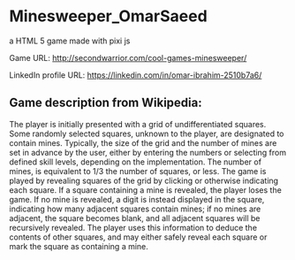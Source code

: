 # Minesweeper_OmarSaeed
a HTML 5 game made with pixi js

Game URL: http://secondwarrior.com/cool-games-minesweeper/

LinkedIn profile URL: https://linkedin.com/in/omar-ibrahim-2510b7a6/

Game description from Wikipedia:
-------------------------------
The player is initially presented with a grid of undifferentiated
squares. Some randomly selected squares, unknown to the player,
are designated to contain mines. Typically, the size of the grid and
the number of mines are set in advance by the user, either by
entering the numbers or selecting from defined skill levels,
depending on the implementation. The number of mines, is
equivalent to 1/3 the number of squares, or less.
The game is played by revealing squares of the grid by clicking or
otherwise indicating each square. If a square containing a mine is
revealed, the player loses the game. If no mine is revealed, a digit
is instead displayed in the square, indicating how many adjacent
squares contain mines; if no mines are adjacent, the square
becomes blank, and all adjacent squares will be recursively
revealed. The player uses this information to deduce the contents
of other squares, and may either safely reveal each square or mark
the square as containing a mine.

